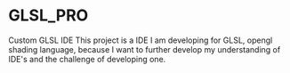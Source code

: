 # GLSL_PRO
Custom GLSL IDE
This project is a IDE I am developing for GLSL, opengl shading language, because I want to further develop my understanding of IDE's and the challenge of developing one.
